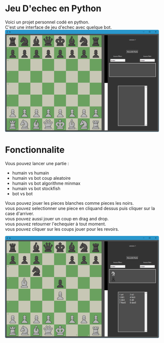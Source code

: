 # Jeu D'echec en Python

Voici un projet personnel codé en python.<br>
C'est une interface de jeu d'echec avec quelque bot.
![screen_shoot_base.png](src_reposity/screen_shoot_base.png)

# Fonctionnalite
Vous pouvez lancer une partie :
* humain vs humain
* humain vs bot coup aleatoire
* humain vs bot algorithme minmax
* humain vs bot  stockfish
* bot vs bot

Vous pouvez jouer les pieces blanches comme pieces les noirs.<br>
vous pouvez selectionner une piece en cliquand dessus puis cliquer sur la case d'arriver.<br>
vous pouvez aussi jouer un coup en drag and drop.<br>
vous pouvez retourner l'echequier à tout moment.<br>
vous pouvez cliquer sur les coups jouer pour les revoirs.

![screen_shoot_base.png](src_reposity/screen_shoot_info.png)